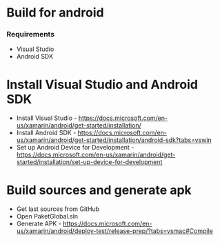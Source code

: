 # Build for android

### Requirements

- Visual Studio
- Android SDK

# Install Visual Studio and Android SDK
- Install Visual Studio - https://docs.microsoft.com/en-us/xamarin/android/get-started/installation/
- Install Android SDK - https://docs.microsoft.com/en-us/xamarin/android/get-started/installation/android-sdk?tabs=vswin
- Set up Android Device for Development - https://docs.microsoft.com/en-us/xamarin/android/get-started/installation/set-up-device-for-development

# Build sources and generate apk

- Get last sources from GitHub
- Open PaketGlobal.sln
- Generate APK - https://docs.microsoft.com/en-us/xamarin/android/deploy-test/release-prep/?tabs=vsmac#Compile